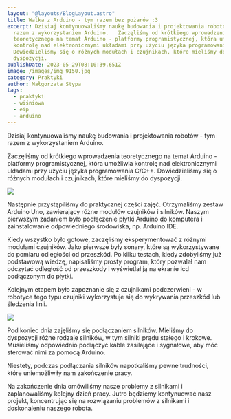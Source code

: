 ```yaml
---
layout: "@layouts/BlogLayout.astro"
title: Walka z Arduino - tym razem bez pożarów :3
excerpt: Dzisiaj kontynuowaliśmy naukę budowania i projektowania robotów - tym
  razem z wykorzystaniem Arduino.   Zaczęliśmy od krótkiego wprowadzenia
  teoretycznego na temat Arduino - platformy programistycznej, która umożliwia
  kontrolę nad elektronicznymi układami przy użyciu języka programowania C/C++.
  Dowiedzieliśmy się o różnych modułach i czujnikach, które mieliśmy do
  dyspozycji.
publishDate: 2023-05-29T08:10:39.651Z
image: /images/img_9150.jpg
category: Praktyki
author: Małgorzata Stypa
tags:
  - praktyki
  - wiśniowa
  - eip
  - arduino
---
```

Dzisiaj kontynuowaliśmy naukę budowania i projektowania robotów - tym razem z wykorzystaniem Arduino. 

Zaczęliśmy od krótkiego wprowadzenia teoretycznego na temat Arduino - platformy programistycznej, która umożliwia kontrolę nad elektronicznymi układami przy użyciu języka programowania C/C++. Dowiedzieliśmy się o różnych modułach i czujnikach, które mieliśmy do dyspozycji.

![](/images/img_9198.jpg)

Następnie przystąpiliśmy do praktycznej części zajęć. Otrzymaliśmy zestaw Arduino Uno, zawierający różne modułów czujników i silników. Naszym pierwszym zadaniem było podłączenie płytki Arduino do komputera i zainstalowanie odpowiedniego środowiska, np. Arduino IDE.

Kiedy wszystko było gotowe, zaczęliśmy eksperymentować z różnymi modułami czujników. Jako pierwsze były sonary, które są wykorzystywane do pomiaru odległości od przeszkód. Po kilku testach, kiedy zdobyliśmy już podstawową wiedzę, napisaliśmy prosty program, który pozwalał nam odczytać odległość od przeszkody i wyświetlał ją na ekranie lcd podłączonym do płytki.

Kolejnym etapem było zapoznanie się z czujnikami podczerwieni - w robotyce tego typu czujniki wykorzystuje się do wykrywania przeszkód lub śledzenia linii. 

![](/images/img_9111.jpg)

Pod koniec dnia zajęliśmy się podłączaniem silników. Mieliśmy do dyspozycji różne rodzaje silników, w tym silniki prądu stałego i krokowe. Musieliśmy odpowiednio podłączyć kable zasilające i sygnałowe, aby móc sterować nimi za pomocą Arduino.

Niestety, podczas podłączania silników napotkaliśmy pewne trudności, które uniemożliwiły nam zakończenie pracy. 

Na zakończenie dnia omówiliśmy nasze problemy z silnikami i zaplanowaliśmy kolejny dzień pracy. Jutro będziemy kontynuować nasz projekt, koncentrując się na rozwiązaniu problemów z silnikami i doskonaleniu naszego robota.